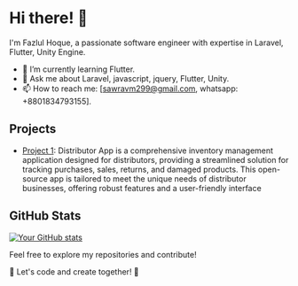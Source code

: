 # Hi there! 👋

I'm Fazlul Hoque, a passionate software engineer with expertise in Laravel, Flutter, Unity Engine.

- 🌱 I’m currently learning Flutter.
- 💬 Ask me about Laravel, javascript, jquery, Flutter, Unity.
- 📫 How to reach me: [sawravm299@gmail.com, whatsapp: +8801834793155].

## Projects

- [Project 1](https://github.com/Fazlul69/distributor_app): Distributor App is a comprehensive inventory management application designed for distributors, providing a streamlined solution for tracking purchases, sales, returns, and damaged products. This open-source app is tailored to meet the unique needs of distributor businesses, offering robust features and a user-friendly interface

## GitHub Stats

[![Your GitHub stats](https://github-readme-stats.vercel.app/api?username=Fazlul69&count_private=true&show_icons=true)](https://github.com/anuraghazra/github-readme-stats)

Feel free to explore my repositories and contribute!

🚀 Let's code and create together! 🚀


